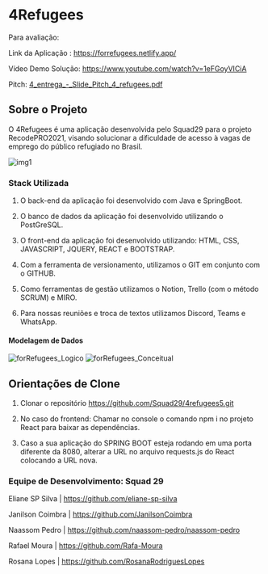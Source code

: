 # 4Refugees

Para avaliação:

Link da Aplicação : https://forrefugees.netlify.app/

Vídeo Demo Solução: https://www.youtube.com/watch?v=1eFGoyVICiA


Pitch: [4_entrega_-_Slide_Pitch_4_refugees.pdf](https://github.com/Squad29/4Refugees/files/8331556/4_entrega_-_Slide_Pitch_4_refugees.pdf)

## Sobre o Projeto

O 4Refugees é uma aplicação desenvolvida pelo Squad29 para o projeto RecodePRO2021, visando solucionar a dificuldade de acesso à vagas de emprego do público refugiado no Brasil.

![img1](https://user-images.githubusercontent.com/95144647/155015740-aa59405e-e576-420c-b4ea-b226778ba0b9.png)

### Stack Utilizada

1. O back-end da aplicação foi desenvolvido com Java e SpringBoot.

2. O banco de dados da aplicação foi desenvolvido utilizando o PostGreSQL.

3. O front-end da aplicação foi desenvolvido utilizando: HTML, CSS, JAVASCRIPT, JQUERY, REACT e BOOTSTRAP.

4. Com a ferramenta de versionamento, utilizamos o GIT em conjunto com o GITHUB.

5. Como ferramentas de gestão utilizamos o Notion, Trello (com o método SCRUM) e MIRO. 

6. Para nossas reuniões e troca de textos utilizamos Discord, Teams e WhatsApp.

#### Modelagem de Dados

![forRefugees_Logico](https://user-images.githubusercontent.com/95144647/155016001-6fab8f1e-f862-4769-b686-47e3e6dd670f.png)
![forRefugees_Conceitual](https://user-images.githubusercontent.com/95144647/155016014-76fb9468-a575-4ce2-aef6-553f21c6ac06.png)

## Orientações de Clone

1. Clonar o repositório https://github.com/Squad29/4refugees5.git

2. No caso do frontend: Chamar no console o comando  npm i no projeto React para baixar as dependências.

3. Caso a sua aplicação do SPRING BOOT esteja rodando em uma porta diferente da 8080, alterar a URL no arquivo requests.js do React colocando a URL nova.




### Equipe de Desenvolvimento: Squad 29

Eliane SP Silva | https://github.com/eliane-sp-silva

Janilson Coimbra | https://github.com/JanilsonCoimbra

Naassom Pedro | https://github.com/naassom-pedro/naassom-pedro

Rafael Moura | https://github.com/Rafa-Moura 

Rosana Lopes | https://github.com/RosanaRodriguesLopes 

